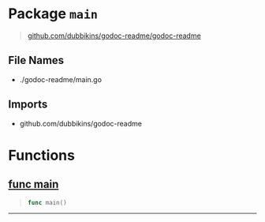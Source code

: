 
# Package `main`

<!-- THIS FILE IS GENERATED. DO NOT EDIT! -->
> [github.com/dubbikins/godoc-readme/godoc-readme](https://github.com/dubbikins/godoc-readme/godoc-readme)

## File Names

- ./godoc-readme/main.go

## Imports

- github.com/dubbikins/godoc-readme

# Functions

## [func main](./main.go#L5-L5)

>```go
>func main()
>```

---

